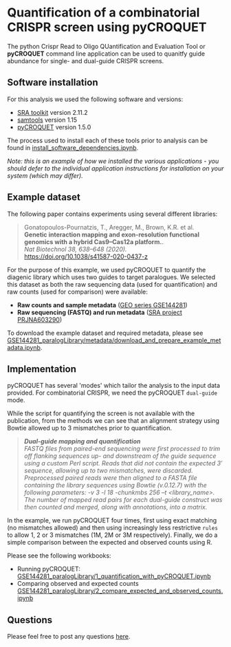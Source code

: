 # Quantification of a combinatorial CRISPR screen using pyCROQUET

The python Crispr Read to Oligo QUantification and Evaluation Tool or **pyCROQUET** command line application can be used to quanitfy guide abundance for single- and dual-guide CRISPR screens.

## Software installation

For this analysis we used the following software and versions:

* [SRA toolkit](https://ftp-trace.ncbi.nlm.nih.gov/sra/sdk/2.11.2/sratoolkit.2.11.2-ubuntu64.tar.gz) version 2.11.2
* [samtools](http://www.htslib.org/) version 1.15
* [pyCROQUET](https://github.com/cancerit/pycroquet) version 1.5.0 

The process used to install each of these tools prior to analysis can be found in [install_software_dependencies.ipynb](install_software_dependencies.ipynb). 

*Note: this is an example of how we installed the various applications - you should defer to the individual application instructions for installation on your system (which may differ).*

## Example dataset

The following paper contains experiments using several different libraries:

>Gonatopoulos-Pournatzis, T., Aregger, M., Brown, K.R. et al.   
>**Genetic interaction mapping and exon-resolution functional genomics with a hybrid Cas9–Cas12a platform.**.   
>*Nat Biotechnol 38, 638–648 (2020).*   
>https://doi.org/10.1038/s41587-020-0437-z

For the purpose of this example, we used pyCROQUET to quantify the diagenic library which uses two guides to target paralogues. We selected this dataset as both the raw sequencing data (used for quantification) and raw counts (used for comparison) were available:

* **Raw counts and sample metadata** ([GEO series GSE144281](https://www.ncbi.nlm.nih.gov/geo/query/acc.cgi?acc=GSE144281)) 
* **Raw sequencing (FASTQ) and run metadata** ([SRA project PRJNA603290](https://www.ncbi.nlm.nih.gov/Traces/study/?acc=PRJNA603290&o=acc_s%3Aa))

To download the example dataset and required metadata, please see [GSE144281_paralogLibrary/metadata/download_and_prepare_example_metadata.ipynb](GSE144281_paralogLibrary/metadata/download_and_prepare_example_metadata.ipynb).

## Implementation

pyCROQUET has several 'modes' which tailor the analysis to the input data provided. For combinatorial CRISPR, we need the pyCROQUET `dual-guide` mode. 

While the script for quantifying the screen is not available with the publication, from the methods we can see that an alignment strategy using Bowtie allowed up to 3 mismatches prior to quantification.

> ***Dual-guide mapping and quantification***    
> *FASTQ files from paired-end sequencing were first processed to trim off flanking sequences up- and downstream of the guide sequence using a custom Perl script. Reads that did not contain the expected 3′ sequence, allowing up to two mismatches, were discarded. Preprocessed paired reads were then aligned to a FASTA file containing the library sequences using Bowtie (v.0.12.7) with the following parameters: -v 3 -l 18 -chunkmbs 256 –t <library_name>. The number of mapped read pairs for each dual-guide construct was then counted and merged, along with annotations, into a matrix.*

In the example, we run pyCROQUET four times, first using exact matching (no mismatches allowed) and then using increasingly less restrictive `rules` to allow 1, 2 or 3 mismatches (1M, 2M or 3M respectively). Finally, we do a simple comparison between the expected and observed counts using R.

Please see the following workbooks:

* Running pyCROQUET: [GSE144281_paralogLibrary/1_quantification_with_pyCROQUET.ipynb](GSE144281_paralogLibrary/1_quantification_with_pyCROQUET.ipynb)
* Comparing observed and expected counts [GSE144281_paralogLibrary/2_compare_expected_and_observed_counts.ipynb](GSE144281_paralogLibrary/2_compare_expected_and_observed_counts.ipynb)

## Questions

Please feel free to post any questions [here](https://github.com/cancerit/pycroquet/issues).